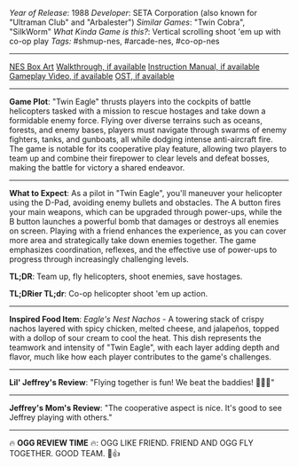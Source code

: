 *Year of Release*: 1988
*Developer*: SETA Corporation (also known for "Ultraman Club" and "Arbalester")
*Similar Games*: "Twin Cobra", "SilkWorm"
*What Kinda Game is this?*: Vertical scrolling shoot 'em up with co-op play
*Tags:* #shmup-nes, #arcade-nes, #co-op-nes

---
[NES Box Art](https://www.google.com/search?tbm=isch&q=NES+Box+Art+Twin+Eagle) 
[Walkthrough, if available](https://www.google.com/search?q=Walkthrough+NES+Twin+Eagle)
[Instruction Manual, if available](https://www.google.com/search?q=NES+Instruction+Manual+Twin+Eagle)
[Gameplay Video, if available](https://www.youtube.com/results?search_query=gameplay+NES+Twin+Eagle) 
[OST, if available](https://www.youtube.com/results?search_query=gameplay+NES+Twin+Eagle+OST)

- - -
**Game Plot**: "Twin Eagle" thrusts players into the cockpits of battle helicopters tasked with a mission to rescue hostages and take down a formidable enemy force. Flying over diverse terrains such as oceans, forests, and enemy bases, players must navigate through swarms of enemy fighters, tanks, and gunboats, all while dodging intense anti-aircraft fire. The game is notable for its cooperative play feature, allowing two players to team up and combine their firepower to clear levels and defeat bosses, making the battle for victory a shared endeavor.

- - -
**What to Expect**: As a pilot in "Twin Eagle", you'll maneuver your helicopter using the D-Pad, avoiding enemy bullets and obstacles. The A button fires your main weapons, which can be upgraded through power-ups, while the B button launches a powerful bomb that damages or destroys all enemies on screen. Playing with a friend enhances the experience, as you can cover more area and strategically take down enemies together. The game emphasizes coordination, reflexes, and the effective use of power-ups to progress through increasingly challenging levels.

**TL;DR**: Team up, fly helicopters, shoot enemies, save hostages.

**TL;DRier TL;dr**: Co-op helicopter shoot 'em up action.

---
**Inspired Food Item**: *Eagle's Nest Nachos* - A towering stack of crispy nachos layered with spicy chicken, melted cheese, and jalapeños, topped with a dollop of sour cream to cool the heat. This dish represents the teamwork and intensity of "Twin Eagle", with each layer adding depth and flavor, much like how each player contributes to the game's challenges.

---
**Lil' Jeffrey's Review**: "Flying together is fun! We beat the baddies! 🚁👫💥"

---
**Jeffrey's Mom's Review**: "The cooperative aspect is nice. It's good to see Jeffrey playing with others."

---
🔥 **OGG REVIEW TIME** 🔥: OGG LIKE FRIEND. FRIEND AND OGG FLY TOGETHER. GOOD TEAM. 🚁👍